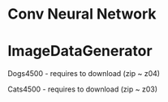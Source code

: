 # Conv Neural Network
# ImageDataGenerator

Dogs4500 - requires to download (zip ~ z04)

Cats4500 - requires to download (zip ~ z03)
